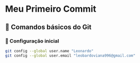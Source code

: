 # Meu Primeiro Commit

## 📖 Comandos básicos do Git

### 🔧 Configuração inicial
```bash
git config --global user.name "Leonardo"
git config --global user.email "leobardoviana996@gmail.com"
